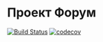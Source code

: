# Проект Форум
[![Build Status](https://travis-ci.com/saimon494/job4j_forum.svg?branch=main)](https://travis-ci.com/saimon494/job4j_forum)
[![codecov](https://codecov.io/gh/saimon494/job4j_forum/branch/main/graph/badge.svg)](https://codecov.io/gh/saimon494/job4j_forum)

